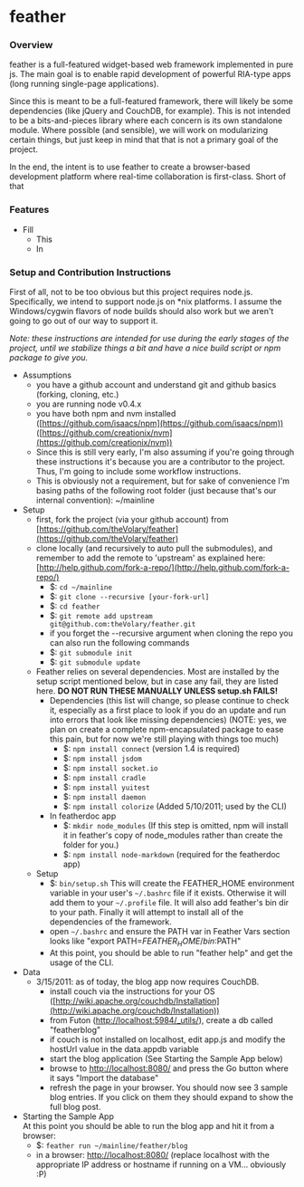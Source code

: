 feather
======

### Overview
feather is a full-featured widget-based web framework implemented in pure js. 
The main goal is to enable rapid development of powerful RIA-type apps (long running single-page applications).

Since this is meant to be a full-featured framework, there will likely be some dependencies (like jQuery and CouchDB, for example). 
This is not intended to be a bits-and-pieces library where each concern is its own standalone module. 
Where possible (and sensible), we will work on modularizing certain things, but just keep in mind that that is not a primary goal of the project.

In the end, the intent is to use feather to create a browser-based development platform where real-time collaboration is first-class.
Short of that

### Features

- Fill
  - This
  - In

### Setup and Contribution Instructions
First of all, not to be too obvious but this project requires node.js. Specifically, we intend to support node.js on *nix platforms. I assume the Windows/cygwin flavors of node builds should also work but we aren't going to go out of our way to support it.

_Note: these instructions are intended for use during the early stages of the project, until we stabilize things a bit and have a nice build script or npm package to give you._

- Assumptions
  - you have a github account and understand git and github basics (forking, cloning, etc.)
  - you are running node v0.4.x
  - you have both npm and nvm installed ([https://github.com/isaacs/npm](https://github.com/isaacs/npm)) ([https://github.com/creationix/nvm](https://github.com/creationix/nvm))
  - Since this is still very early, I'm also assuming if you're going through these instructions it's because you are a contributor to the project. 
Thus, I'm going to include some workflow instructions.
  - This is obviously not a requirement, but for sake of convenience I'm basing paths of the following root folder (just because that's our internal convention): ~/mainline
- Setup 
  - first, fork the project (via your github account) from [https://github.com/theVolary/feather](https://github.com/theVolary/feather)
  - clone locally (and recursively to auto pull the submodules), and remember to add the remote to 'upstream' as explained here: [http://help.github.com/fork-a-repo/](http://help.github.com/fork-a-repo/)
    - $: `cd ~/mainline`
    - $: `git clone --recursive [your-fork-url]`
    - $: `cd feather`
    - $: `git remote add upstream git@github.com:theVolary/feather.git`
    - if you forget the --recursive argument when cloning the repo you can also run the following commands
    - $: `git submodule init`
    - $: `git submodule update`
  - Feather relies on several dependencies.  Most are installed by the setup script mentioned below, but in case any fail, they are listed here. **DO NOT RUN THESE MANUALLY UNLESS setup.sh FAILS!**
      - Dependencies (this list will change, so please continue to check it, especially as a first place to look if you do an update and run into errors that look like missing dependencies) (NOTE: yes, we plan on create a complete npm-encapsulated package to ease this pain, but for now we're still playing with things too much)
        - $: `npm install connect` (version 1.4 is required)
        - $: `npm install jsdom`
        - $: `npm install socket.io`
        - $: `npm install cradle`
        - $: `npm install yuitest`
        - $: `npm install daemon`
        - $: `npm install colorize` (Added 5/10/2011; used by the CLI)
    - In featherdoc app
      - $: `mkdir node_modules` (If this step is omitted, npm will install it in feather's copy of node_modules rather than create the folder for you.)
      - $: `npm install node-markdown` (required for the featherdoc app)
  - Setup
    - $: `bin/setup.sh` This will create the FEATHER_HOME environment variable in your user's `~/.bashrc` file if it exists.  Otherwise it will add them to your `~/.profile` file.  It will also add feather's bin dir to your path.  Finally it will attempt to install all of the dependencies of the framework.
    - open `~/.bashrc` and ensure the PATH var in Feather Vars section looks like "export PATH=$FEATHER_HOME/bin:$PATH"
    - At this point, you should be able to run "feather help" and get the usage of the CLI.
- Data
  - 3/15/2011: as of today, the blog app now requires CouchDB.
      - install couch via the instructions for your OS ([http://wiki.apache.org/couchdb/Installation](http://wiki.apache.org/couchdb/Installation))
      - from Futon ([http://localhost:5984/_utils/](http://localhost:5984/_utils/)), create a db called "featherblog"
      - if couch is not installed on localhost, edit app.js and modify the hostUrl value in the data.appdb variable
      - start the blog application (See Starting the Sample App below)
      - browse to [http://localhost:8080/](http://localhost:8080/) and press the Go button where it says "Import the database"
      - refresh the page in your browser.  You should now see 3 sample blog entries.  If you click on them they should expand to show the full blog post.
- Starting the Sample App  
At this point you should be able to run the blog app and hit it from a browser:  
  - $: `feather run ~/mainline/feather/blog`  
  - in a browser: [http://localhost:8080/](http://localhost:8080/)  (replace localhost with the appropriate IP address or hostname if running on a VM... obviously :P) 
